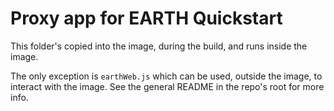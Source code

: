 # Proxy app for EARTH Quickstart

This folder's copied into the image, during the build, and runs inside the image.

The only exception is `earthWeb.js` which can be used, outside the image, to interact with the image. See the general README in the repo's root for more info.
